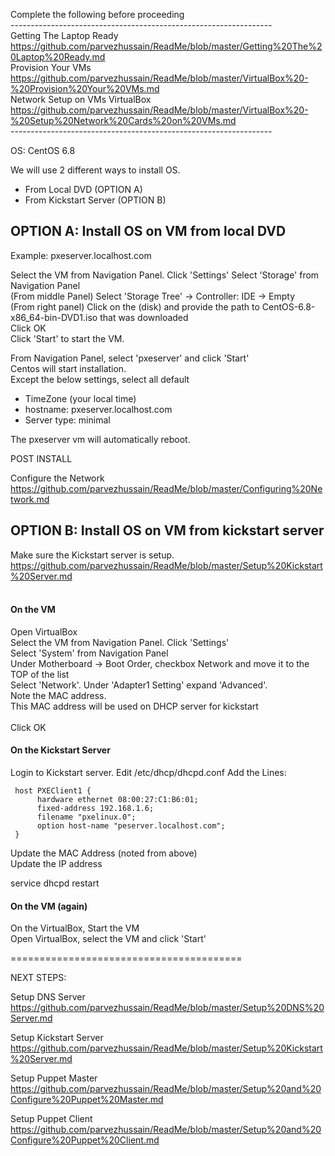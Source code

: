 Complete the following before proceeding <br>
----------------------------------------------------------------- <br>
Getting The Laptop Ready <br>
https://github.com/parvezhussain/ReadMe/blob/master/Getting%20The%20Laptop%20Ready.md <br>
Provision Your VMs <br>
https://github.com/parvezhussain/ReadMe/blob/master/VirtualBox%20-%20Provision%20Your%20VMs.md <br> 
Network Setup on VMs VirtualBox <br>
https://github.com/parvezhussain/ReadMe/blob/master/VirtualBox%20-%20Setup%20Network%20Cards%20on%20VMs.md <br>
----------------------------------------------------------------- <br>

OS: CentOS 6.8

We will use 2 different ways to install OS.
- From Local DVD              (OPTION A)
- From Kickstart Server       (OPTION B)

## OPTION A: Install OS on VM from local DVD

Example: pxeserver.localhost.com <br>

Select the VM from Navigation Panel. Click 'Settings' Select 'Storage' from Navigation Panel <br>
(From middle Panel) Select 'Storage Tree' -> Controller: IDE -> Empty <br>
(From right panel) Click on the (disk) and provide the path to CentOS-6.8-x86_64-bin-DVD1.iso that was downloaded <br>
Click OK <br>
Click 'Start' to start the VM. <br>


From Navigation Panel, select 'pxeserver' and click 'Start' <br>
Centos will start installation. <br>
Except the below settings, select all default <br>
- TimeZone (your local time)
- hostname: pxeserver.localhost.com
- Server type: minimal

The pxeserver vm will automatically reboot.

POST INSTALL <br>

Configure the Network <br>
https://github.com/parvezhussain/ReadMe/blob/master/Configuring%20Network.md


## OPTION B: Install OS on VM from kickstart server <br>

Make sure the Kickstart server is setup. <br>
https://github.com/parvezhussain/ReadMe/blob/master/Setup%20Kickstart%20Server.md <br> <br>

#### On the VM
Open VirtualBox <br>
Select the VM from Navigation Panel. Click 'Settings' <br>
Select 'System' from Navigation Panel <br>
Under Motherboard -> Boot Order, checkbox Network and move it to the TOP of the list <br>
Select 'Network'. Under 'Adapter1 Setting' expand 'Advanced'.<br>
Note the MAC address. <br>
This MAC address will be used on DHCP server for kickstart <br><br>
Click OK <br>


#### On the Kickstart Server
Login to Kickstart server.
Edit /etc/dhcp/dhcpd.conf
Add the Lines:

     host PXEClient1 {
          hardware ethernet 08:00:27:C1:B6:01;
          fixed-address 192.168.1.6;
          filename "pxelinux.0";
          option host-name "peserver.localhost.com";
     }

Update the MAC Address (noted from above) <br>
Update the IP address

service dhcpd restart

#### On the VM (again)

On the VirtualBox, Start the VM <br>
Open VirtualBox, select the VM and click 'Start'

======================================== <br>

NEXT STEPS:

Setup DNS Server <br>
https://github.com/parvezhussain/ReadMe/blob/master/Setup%20DNS%20Server.md

Setup Kickstart Server <br>
https://github.com/parvezhussain/ReadMe/blob/master/Setup%20Kickstart%20Server.md

Setup Puppet Master <br>
https://github.com/parvezhussain/ReadMe/blob/master/Setup%20and%20Configure%20Puppet%20Master.md

Setup Puppet Client <br>
https://github.com/parvezhussain/ReadMe/blob/master/Setup%20and%20Configure%20Puppet%20Client.md
